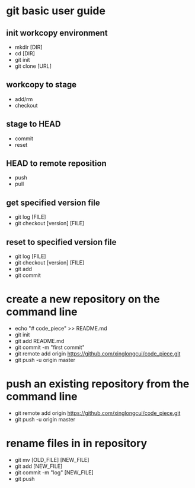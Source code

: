 # git basic user guide
## init workcopy environment
- mkdir [DIR]
- cd [DIR]
- git init
- git clone [URL]
## workcopy to stage
- add/rm
- checkout
## stage to HEAD
- commit
- reset
## HEAD to remote reposition
- push
- pull
## get specified version file
- git log [FILE]
- git checkout [version] [FILE]
## reset to specified version file
- git log [FILE]
- git checkout [version] [FILE]
- git add
- git commit

# create a new repository on the command line
- echo "# code_piece" >> README.md
- git init
- git add README.md
- git commit -m "first commit"
- git remote add origin https://github.com/xinglongcui/code_piece.git
- git push -u origin master
# push an existing repository from the command line
- git remote add origin https://github.com/xinglongcui/code_piece.git
- git push -u origin master

# rename files in in repository
- git mv [OLD_FILE] [NEW_FILE]
- git add [NEW_FILE]
- git commit -m "log" [NEW_FILE]
- git push 
